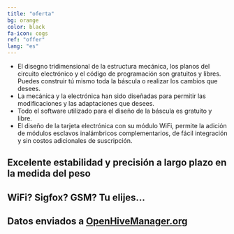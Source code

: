 ```yaml
---
title: "oferta"
bg: orange
color: black
fa-icon: cogs
ref: "offer"
lang: "es"
---
```


- El disegno tridimensional de la estructura mecánica, los planos del circuito electrónico y el código de programación son gratuitos y libres. Puedes construir tú  mismo toda la báscula o realizar los cambios que desees.
- La mecánica y la electrónica han sido diseñadas para permitir las modificaciones y las adaptaciones que desees.
- Todo el software utilizado para el diseño de la báscula es gratuito y libre.
- El diseño de la tarjeta electrónica con su módulo WiFi, permite la adición de módulos esclavos inalámbricos complementarios, de fácil integración y sin costos adicionales de suscripción. 


## Excelente estabilidad y precisión a largo plazo en la medida del peso
## WiFi? Sigfox? GSM? Tu elijes...
## Datos enviados a [OpenHiveManager.org](https://openhivemanager.org/)
